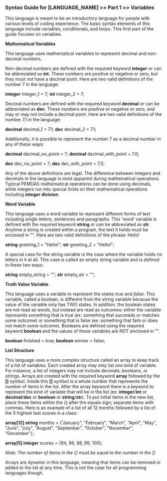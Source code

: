 
### Syntax Guide for [LANGUAGE_NAME] >> Part 1 >> Variables

This language is meant to be an introductory language for people with various levels of coding experience. The basic syntax elements of this language include variables, conditionals, and loops. This first part of the guide focuses on variables.


**Mathematical Variables**

This language uses mathematical variables to represent decimal and non-decimal numbers. 

Non-decimal numbers are defined with the required keyword **integer** or can be abbreviated as **int**. These numbers are positive or negative or zero, but they must not have a decimal point. Here are two valid definitions of the number 7 in the language:

**integer** integer_1 = 7;
**int** integer_2 = 7;

Decimal numbers are defined with the required keyword **decimal** or can be abbreviated as **dec**. These numbers are positive or negative or zero, and may or may not include a decimal point. Here are two valid definitions of the number 7.1 in the language:

**decimal** decimal_1 = 7.1;
**dec** decimal_2 = 7.1;

Additionally, it is possible to represent the number 7 as a decimal number in any of these ways:

**decimal** decimal_no\_point = 7;
**decimal** decimal_with\_point = 7.0;

**dec** dec_no\_point = 7;
**dec** dec_with\_point = 7.0;

Any of the above definitions are legal. The difference between integers and decimals in the language is most apparent during mathematical operations. Typical PEMDAS mathematical operations can be done using decimals, while integers run into special limits on their mathematical operations including **integer division**.


**Word Variable**

This language uses a word variable to represent different forms of text including single letters, sentences and paragraphs. This 'word' variable is defined with the required keyword **string** or can be abbreviated as **str**. Anytime a string is created within a program, the text it holds must be enclosed in "". Here are two valid definitions of the phrase: Hello!

**string** greeting_1 = "Hello!";
**str** greeting_2 = "Hello!";

A special case for the string variable is the case where the variable holds no letters in it at all. This case is called an empty string variable and is defined in these two ways:

**string** empty_string = "";
**str** empty_str = "";


**Truth Value Variable**

This language uses a variable to represent the states _true_ and _false_. This variable, called a boolean, is different from the string variable because the value of the variable only has TWO states. In addition, the boolean states are not read as words, but instead are read as outcomes: either the variable represents something that is true (ex: something that succeeds or matches some outcome) or something that is false (ex: something that fails or does not match some outcome). Booleans are defined using the required keyword **boolean** and the values of these variables are NOT enclosed in "".

**boolean** finished = true;
**boolean** winner = false;


**List Structure**

This language uses a more complex structure called an array to keep track of a list of variables. Each created array may only list one kind of variable. For instance, a list of integers may not include decimals, booleans, or strings. Arrays are created with the required keyword **array** followed by the **[]** symbol. Inside this **[]** symbol is a whole number that represents the number of items in the list. After the array keyword there is a keyword to represent the kind of variable that will be in the list (ex: **integer**/**int** or **decimal**/**dec** or **boolean** or **string**/**str**). To put initial items in the new list, place these items within the {} after the equals sign; separate items with commas. Here is an example of a list of all 12 months followed by a list of the 5 highest test scores in a class:

**array[12] string** months = {"January", "February", "March", "April", "May", "June", "July", "August", "September", "October", "November", "December"};

**array[5] integer** scores = {94, 96, 98, 99, 100};

_Note: The number of items in the {} must be equal to the number in the []_

Arrays are dynamic in this language, meaning that items can be removed or added to the list at any time. This is not the case for all programming languages though.

